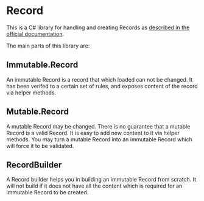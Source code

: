 # Record 
This is a C# library for handling and creating Records as [described in the official documentation](https://github.com/equinor/records/blob/main/doc/format.md).

The main parts of this library are:
## Immutable.Record
An immutable Record is a record that which loaded can not be changed. It has been verifed to a certain set of rules, and exposes content of the record via helper methods.

## Mutable.Record
A mutable Record may be changed. There is no guarantee that a mutable Record is a valid Record. It is easy to add new content to it via helper methods.
You may turn a mutable Record into an immutable Record which will force it to be validated.

## RecordBuilder
A Record builder helps you in building an immutable Record from scratch. It will not build if it does not have all the content which is required for an immutable Record to be created.

